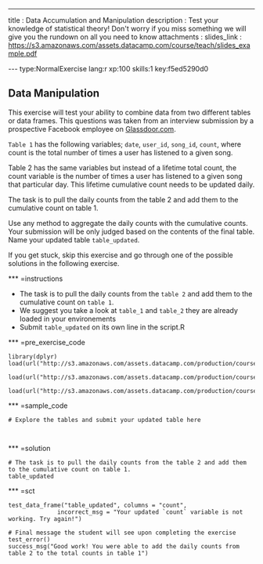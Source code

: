 ---
title       : Data Accumulation and Manipulation
description : Test your knowledge of statistical theory! Don't worry if you miss something we will give you the rundown on all you need to know
attachments :
  slides_link : https://s3.amazonaws.com/assets.datacamp.com/course/teach/slides_example.pdf

--- type:NormalExercise lang:r xp:100 skills:1 key:f5ed5290d0
## Data Manipulation
This exercise will test your ability to combine data from two different tables or data frames. This questions was taken from an interview submission by a prospective Facebook employee on [Glassdoor.com](https://www.glassdoor.com/Interview/Facebook-Data-Scientist-Interview-Questions-EI_IE40772.0,8_KO9,23.htm).

`Table 1` has the following variables; `date`, `user_id`, `song_id`, `count`, where count is the total number of times a user has listened to a given song.

Table 2 has the same variables but instead of a lifetime total count, the count variable is the number of times a user has listened to a given song that particular day. This lifetime cumulative count needs to be updated daily.

The task is to pull the daily counts from the table 2 and add them to the cumulative count on table 1. 

Use any method to aggregate the daily counts with the cumulative counts. Your submission will be only judged based on the contents of the final table. Name your updated table `table_updated`.

If you get stuck, skip this exercise and go through one of the possible solutions in the following exercise. 

*** =instructions
- The task is to pull the daily counts from the `table 2` and add them to the cumulative count on `table 1`.
- We suggest you take a look at `table_1` and `table_2` they are already loaded in your environements
- Submit `table_updated` on its own line in the script.R 

*** =pre_exercise_code
```{r}
library(dplyr)
load(url("http://s3.amazonaws.com/assets.datacamp.com/production/course_1141/datasets/table_1_DM_FB.RData"))

load(url("http://s3.amazonaws.com/assets.datacamp.com/production/course_1141/datasets/table_2_DM_FB.RData"))

load(url("http://s3.amazonaws.com/assets.datacamp.com/production/course_1141/datasets/table_updated_DM_FB.RData"))
```
*** =sample_code
```{r}
# Explore the tables and submit your updated table here



```
*** =solution
```{r}
# The task is to pull the daily counts from the table 2 and add them to the cumulative count on table 1. 
table_updated
```
*** =sct
```{r}
test_data_frame("table_updated", columns = "count",
              incorrect_msg = "Your updated `count` variable is not working. Try again!")

# Final message the student will see upon completing the exercise
test_error()
success_msg("Good work! You were able to add the daily counts from table 2 to the total counts in table 1")
```
